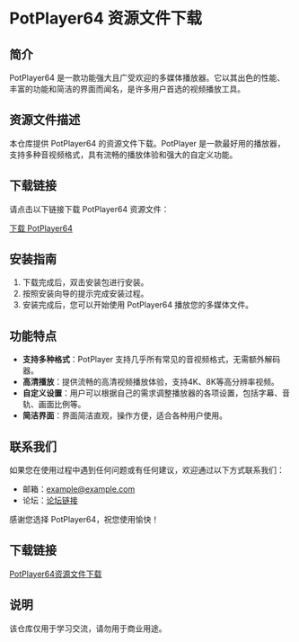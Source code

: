 # PotPlayer64 资源文件下载

## 简介

PotPlayer64 是一款功能强大且广受欢迎的多媒体播放器。它以其出色的性能、丰富的功能和简洁的界面而闻名，是许多用户首选的视频播放工具。

## 资源文件描述

本仓库提供 PotPlayer64 的资源文件下载。PotPlayer 是一款最好用的播放器，支持多种音视频格式，具有流畅的播放体验和强大的自定义功能。

## 下载链接

请点击以下链接下载 PotPlayer64 资源文件：

[下载 PotPlayer64](链接地址)

## 安装指南

1. 下载完成后，双击安装包进行安装。
2. 按照安装向导的提示完成安装过程。
3. 安装完成后，您可以开始使用 PotPlayer64 播放您的多媒体文件。

## 功能特点

- **支持多种格式**：PotPlayer 支持几乎所有常见的音视频格式，无需额外解码器。
- **高清播放**：提供流畅的高清视频播放体验，支持4K、8K等高分辨率视频。
- **自定义设置**：用户可以根据自己的需求调整播放器的各项设置，包括字幕、音轨、画面比例等。
- **简洁界面**：界面简洁直观，操作方便，适合各种用户使用。

## 联系我们

如果您在使用过程中遇到任何问题或有任何建议，欢迎通过以下方式联系我们：

- 邮箱：example@example.com
- 论坛：[论坛链接](论坛地址)

感谢您选择 PotPlayer64，祝您使用愉快！

## 下载链接
[PotPlayer64资源文件下载](https://pan.quark.cn/s/e0c3de7c6f69)

## 说明

该仓库仅用于学习交流，请勿用于商业用途。
